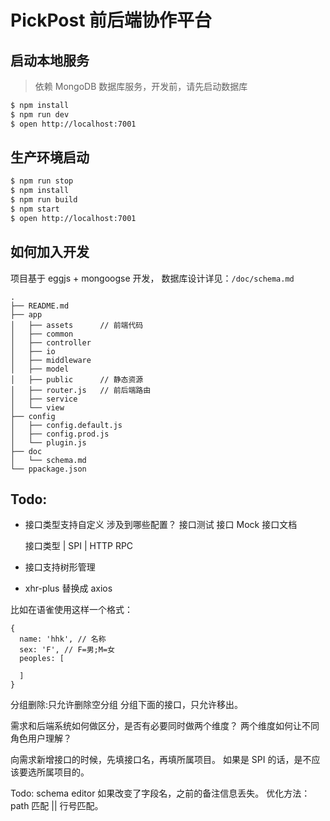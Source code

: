 # PickPost 前后端协作平台

## 启动本地服务

> 依赖 MongoDB 数据库服务，开发前，请先启动数据库

```bash
$ npm install
$ npm run dev
$ open http://localhost:7001

```
## 生产环境启动
```bash
$ npm run stop
$ npm install
$ npm run build
$ npm start
$ open http://localhost:7001
```

## 如何加入开发
项目基于 eggjs + mongoogse 开发，
数据库设计详见：`/doc/schema.md`

```
.
├── README.md
├── app
│   ├── assets      // 前端代码
│   ├── common
│   ├── controller
│   ├── io
│   ├── middleware
│   ├── model
│   ├── public      // 静态资源
│   ├── router.js   // 前后端路由
│   ├── service
│   └── view
├── config
│   ├── config.default.js
│   ├── config.prod.js
│   └── plugin.js
├── doc
│   └── schema.md
└── ppackage.json
```

## Todo:

- 接口类型支持自定义
  涉及到哪些配置？
  接口测试
  接口 Mock
  接口文档

  接口类型  |
  SPI      |
  HTTP
  RPC


- 接口支持树形管理
- xhr-plus 替换成 axios

比如在语雀使用这样一个格式：

```
{
  name: 'hhk', // 名称
  sex: 'F', // F=男;M=女
  peoples: [

  ]
}
```

分组删除:只允许删除空分组
分组下面的接口，只允许移出。

需求和后端系统如何做区分，是否有必要同时做两个维度？
两个维度如何让不同角色用户理解？

向需求新增接口的时候，先填接口名，再填所属项目。
如果是 SPI 的话，是不应该要选所属项目的。


Todo: schema editor 如果改变了字段名，之前的备注信息丢失。
优化方法：path 匹配 || 行号匹配。